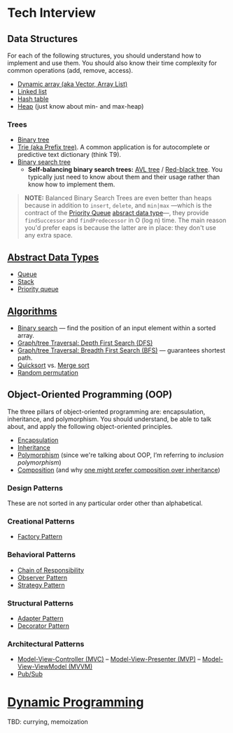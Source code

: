 # Tech Interview

## Data Structures
For each of the following structures, you should understand how to implement and use them.
You should also know their time complexity for common operations (add, remove, access).

* [Dynamic array (aka Vector, Array List)](http://en.wikipedia.org/wiki/Dynamic_array)
* [Linked list](http://en.wikipedia.org/wiki/Singly_linked_list)
* [Hash table](http://en.wikipedia.org/wiki/Hash_table)
* [Heap](http://en.wikipedia.org/wiki/Heap_(data_structure)) (just know about min- and max-heap)

### Trees
* [Binary tree](http://en.wikipedia.org/wiki/Binary_tree)
* [Trie (aka Prefix tree)](http://en.wikipedia.org/wiki/Trie). A common application is for autocomplete or predictive text dictionary (think T9).
* [Binary search tree](https://en.wikipedia.org/wiki/Binary_search_tree)
  - **Self-balancing binary search trees:**  [AVL tree](https://en.wikipedia.org/wiki/AVL_tree) / [Red-black tree](http://en.wikipedia.org/wiki/Red%E2%80%93black_tree).
  You typically just need to know about them and their usage rather than know how to implement them.

> **NOTE:**
> Balanced Binary Search Trees are even better than heaps because in addition to `insert`, `delete`, and `min|max` —which is the contract of
> the [Priority Queue](./abstract-data-types/priority-queue.md) [absract data type](./abstract-data-types/)—, they provide `findSuccessor`
> and `findPredecessor` in O (log n) time.
> The main reason you'd prefer eaps is because the latter are in place: they don't use any extra space.

## [Abstract Data Types](./abstract-data-types/)
* [Queue](http://en.wikipedia.org/wiki/Queue_(abstract_data_type))
* [Stack](http://en.wikipedia.org/wiki/Stack_(abstract_data_type))
* [Priority queue](https://en.wikipedia.org/wiki/Priority_queue)

## [Algorithms](./algorithms/)
* [Binary search](./algorithms/binary-search.md) — find the position of an input element within a sorted array.
* [Graph/tree Traversal: Depth First Search (DFS)](./algorithms/graph-dfs.md)
* [Graph/tree Traversal: Breadth First Search (BFS)](./algorithms/graph-bfs.md) — guarantees shortest path.
* [Quicksort](http://en.wikipedia.org/wiki/Quicksort) vs. [Merge sort](http://en.wikipedia.org/wiki/Merge_sort)
* [Random permutation](http://en.wikipedia.org/wiki/Random_permutation)

## Object-Oriented Programming (OOP)
The three pillars of object-oriented programming are: encapsulation, inheritance, and polymorphism.
You should understand, be able to talk about, and apply the following object-oriented principles.
* [Encapsulation](http://en.wikipedia.org/wiki/Encapsulation_(object-oriented_programming))
* [Inheritance](http://en.wikipedia.org/wiki/Inheritance_(object-oriented_programming))
* [Polymorphism](http://en.wikipedia.org/wiki/Polymorphism_(computer_science)) (since we're talking about OOP, I’m referring to *inclusion polymorphism*)
* [Composition](http://en.wikipedia.org/wiki/Object_composition) (and why [one might prefer composition over inheritance](http://en.wikipedia.org/wiki/Composition_over_inheritance))

### Design Patterns
These are not sorted in any particular order other than alphabetical.

### Creational Patterns
* [Factory Pattern](http://sourcemaking.com/design_patterns/factory_method)

### Behavioral Patterns
* [Chain of Responsibility](http://sourcemaking.com/design_patterns/chain_of_responsibility)
* [Observer Pattern](http://sourcemaking.com/design_patterns/observer)
* [Strategy Pattern](http://sourcemaking.com/design_patterns/strategy)

### Structural Patterns
* [Adapter Pattern](http://sourcemaking.com/design_patterns/adapter)
* [Decorator Pattern](http://sourcemaking.com/design_patterns/decorator)

### Architectural Patterns
* [Model-View-Controller (MVC)](http://en.wikipedia.org/wiki/Model%E2%80%93view%E2%80%93controller) –
  [Model-View-Presenter (MVP)](http://en.wikipedia.org/wiki/Model%E2%80%93view%E2%80%93presenter) –
  [Model-View-ViewModel (MVVM)](http://en.wikipedia.org/wiki/Model_View_ViewModel)
* [Pub/Sub](http://en.wikipedia.org/wiki/Publish%E2%80%93subscribe_pattern)

# [Dynamic Programming](./dynamic-programming/)
TBD: currying, memoization
